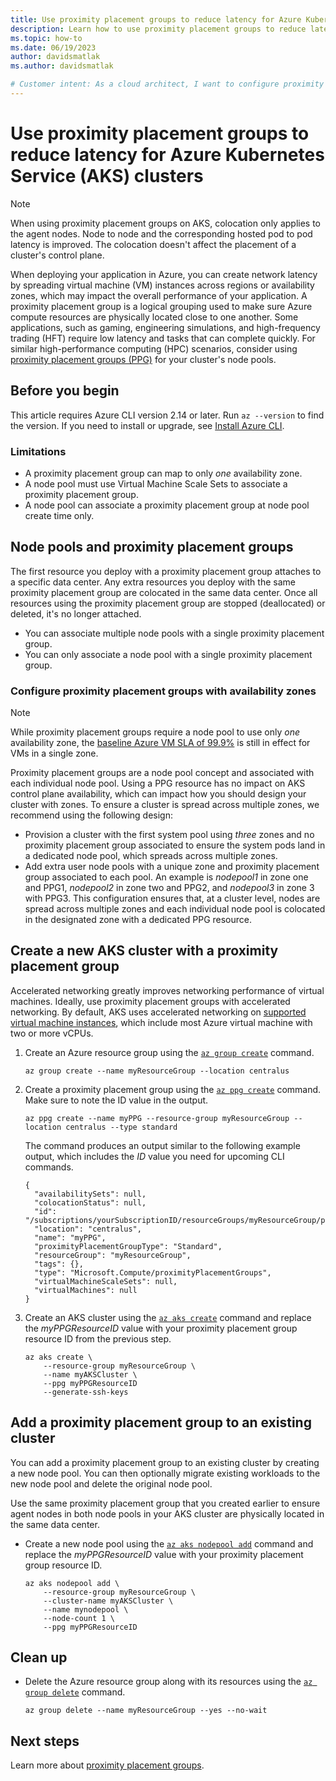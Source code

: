 ```yaml
---
title: Use proximity placement groups to reduce latency for Azure Kubernetes Service (AKS) clusters
description: Learn how to use proximity placement groups to reduce latency for your Azure Kubernetes Service (AKS) cluster workloads.
ms.topic: how-to
ms.date: 06/19/2023
author: davidsmatlak
ms.author: davidsmatlak

# Customer intent: As a cloud architect, I want to configure proximity placement groups for my Kubernetes clusters, so that I can minimize latency and enhance the performance of applications requiring low-latency communication.
---
```


# Use proximity placement groups to reduce latency for Azure Kubernetes Service (AKS) clusters

> [!NOTE]
> When using proximity placement groups on AKS, colocation only applies to the agent nodes. Node to node and the corresponding hosted pod to pod latency is improved. The colocation doesn't affect the placement of a cluster's control plane.

When deploying your application in Azure, you can create network latency by spreading virtual machine (VM) instances across regions or availability zones, which may impact the overall performance of your application. A proximity placement group is a logical grouping used to make sure Azure compute resources are physically located close to one another. Some applications, such as gaming, engineering simulations, and high-frequency trading (HFT) require low latency and tasks that can complete quickly. For similar high-performance computing (HPC) scenarios, consider using [proximity placement groups (PPG)](/azure/virtual-machines/co-location#proximity-placement-groups) for your cluster's node pools.

## Before you begin

This article requires Azure CLI version 2.14 or later. Run `az --version` to find the version. If you need to install or upgrade, see [Install Azure CLI][azure-cli-install].

### Limitations

* A proximity placement group can map to only *one* availability zone.
* A node pool must use Virtual Machine Scale Sets to associate a proximity placement group.
* A node pool can associate a proximity placement group at node pool create time only.

## Node pools and proximity placement groups

The first resource you deploy with a proximity placement group attaches to a specific data center. Any extra resources you deploy with the same proximity placement group are colocated in the same data center. Once all resources using the proximity placement group are stopped (deallocated) or deleted, it's no longer attached.

* You can associate multiple node pools with a single proximity placement group.
* You can only associate a node pool with a single proximity placement group.

### Configure proximity placement groups with availability zones

> [!NOTE]
> While proximity placement groups require a node pool to use only *one* availability zone, the [baseline Azure VM SLA of 99.9%](https://azure.microsoft.com/support/legal/sla/virtual-machines/v1_9/) is still in effect for VMs in a single zone.

Proximity placement groups are a node pool concept and associated with each individual node pool. Using a PPG resource has no impact on AKS control plane availability, which can impact how you should design your cluster with zones. To ensure a cluster is spread across multiple zones, we recommend using the following design:

* Provision a cluster with the first system pool using *three* zones and no proximity placement group associated to ensure the system pods land in a dedicated node pool, which spreads across multiple zones.
* Add extra user node pools with a unique zone and proximity placement group associated to each pool. An example is *nodepool1* in zone one and PPG1, *nodepool2* in zone two and PPG2, and *nodepool3* in zone 3 with PPG3. This configuration ensures that, at a cluster level, nodes are spread across multiple zones and each individual node pool is colocated in the designated zone with a dedicated PPG resource.

## Create a new AKS cluster with a proximity placement group

Accelerated networking greatly improves networking performance of virtual machines. Ideally, use proximity placement groups with accelerated networking. By default, AKS uses accelerated networking on [supported virtual machine instances](/azure/virtual-network/accelerated-networking-overview?toc=/azure/virtual-machines/linux/toc.json#limitations-and-constraints), which include most Azure virtual machine with two or more vCPUs.

1. Create an Azure resource group using the [`az group create`][az-group-create] command.

    ```azurecli-interactive
    az group create --name myResourceGroup --location centralus
    ```

2. Create a proximity placement group using the [`az ppg create`][az-ppg-create] command. Make sure to note the ID value in the output.

    ```azurecli-interactive
    az ppg create --name myPPG --resource-group myResourceGroup --location centralus --type standard
    ```

    The command produces an output similar to the following example output, which includes the *ID* value you need for upcoming CLI commands.

    ```output
    {
      "availabilitySets": null,
      "colocationStatus": null,
      "id": "/subscriptions/yourSubscriptionID/resourceGroups/myResourceGroup/providers/Microsoft.Compute/proximityPlacementGroups/myPPG",
      "location": "centralus",
      "name": "myPPG",
      "proximityPlacementGroupType": "Standard",
      "resourceGroup": "myResourceGroup",
      "tags": {},
      "type": "Microsoft.Compute/proximityPlacementGroups",
      "virtualMachineScaleSets": null,
      "virtualMachines": null
    }
    ```

3. Create an AKS cluster using the [`az aks create`][az-aks-create] command and replace the *myPPGResourceID* value with your proximity placement group resource ID from the previous step.

    ```azurecli-interactive
    az aks create \
        --resource-group myResourceGroup \
        --name myAKSCluster \
        --ppg myPPGResourceID
        --generate-ssh-keys
    ```

## Add a proximity placement group to an existing cluster

You can add a proximity placement group to an existing cluster by creating a new node pool. You can then optionally migrate existing workloads to the new node pool and delete the original node pool.

Use the same proximity placement group that you created earlier to ensure agent nodes in both node pools in your AKS cluster are physically located in the same data center.

* Create a new node pool using the [`az aks nodepool add`][az-aks-nodepool-add] command and replace the *myPPGResourceID* value with your proximity placement group resource ID.

    ```azurecli-interactive
    az aks nodepool add \
        --resource-group myResourceGroup \
        --cluster-name myAKSCluster \
        --name mynodepool \
        --node-count 1 \
        --ppg myPPGResourceID
    ```

## Clean up

* Delete the Azure resource group along with its resources using the [`az group delete`][az-group-delete] command.

    ```azurecli-interactive
    az group delete --name myResourceGroup --yes --no-wait
    ```

## Next steps

Learn more about [proximity placement groups][proximity-placement-groups].

<!-- LINKS - Internal -->
[azure-cli-install]: /cli/azure/install-azure-cli
[proximity-placement-groups]: /azure/virtual-machines/co-location#proximity-placement-groups
[az-aks-create]: /cli/azure/aks#az_aks_create
[az-aks-nodepool-add]: /cli/azure/aks/nodepool#az_aks_nodepool_add
[az-group-create]: /cli/azure/group#az_group_create
[az-group-delete]: /cli/azure/group#az_group_delete
[az-ppg-create]: /cli/azure/ppg#az_ppg_create
